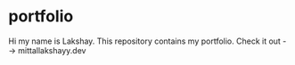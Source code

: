 # portfolio
Hi my name is Lakshay. This repository contains my portfolio. Check it out --> mittallakshayy.dev
